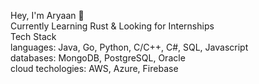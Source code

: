 Hey, I'm Aryaan 👋     
Currently Learning Rust & Looking for Internships     
Tech Stack    
languages: Java, Go, Python, C/C++, C#, SQL, Javascript   
databases: MongoDB, PostgreSQL, Oracle     
cloud techologies: AWS, Azure, Firebase     

